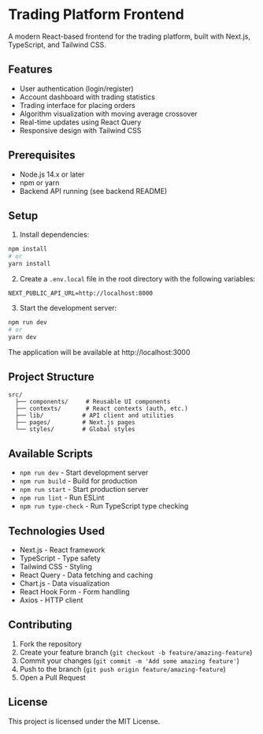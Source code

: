 # Trading Platform Frontend

A modern React-based frontend for the trading platform, built with Next.js, TypeScript, and Tailwind CSS.

## Features

- User authentication (login/register)
- Account dashboard with trading statistics
- Trading interface for placing orders
- Algorithm visualization with moving average crossover
- Real-time updates using React Query
- Responsive design with Tailwind CSS

## Prerequisites

- Node.js 14.x or later
- npm or yarn
- Backend API running (see backend README)

## Setup

1. Install dependencies:
```bash
npm install
# or
yarn install
```

2. Create a `.env.local` file in the root directory with the following variables:
```env
NEXT_PUBLIC_API_URL=http://localhost:8000
```

3. Start the development server:
```bash
npm run dev
# or
yarn dev
```

The application will be available at http://localhost:3000

## Project Structure

```
src/
  ├── components/     # Reusable UI components
  ├── contexts/       # React contexts (auth, etc.)
  ├── lib/           # API client and utilities
  ├── pages/         # Next.js pages
  └── styles/        # Global styles
```

## Available Scripts

- `npm run dev` - Start development server
- `npm run build` - Build for production
- `npm run start` - Start production server
- `npm run lint` - Run ESLint
- `npm run type-check` - Run TypeScript type checking

## Technologies Used

- Next.js - React framework
- TypeScript - Type safety
- Tailwind CSS - Styling
- React Query - Data fetching and caching
- Chart.js - Data visualization
- React Hook Form - Form handling
- Axios - HTTP client

## Contributing

1. Fork the repository
2. Create your feature branch (`git checkout -b feature/amazing-feature`)
3. Commit your changes (`git commit -m 'Add some amazing feature'`)
4. Push to the branch (`git push origin feature/amazing-feature`)
5. Open a Pull Request

## License

This project is licensed under the MIT License.

